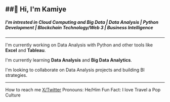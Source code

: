 ##👋 Hi, I'm Kamiye
---
##### I'm intrested in **Cloud Computing and Big Data** | **Data Analysis** | **Python Development** | **Blockchain Technology/Web 3** | **Business Intelligence**
---
I'm currently working on Data Analysis with Python and other tools like **Excel** and **Tableau**.

I'm currently learning **Data Analysis** and **Big Data Analytics**.

I'm looking to collaborate on Data Analysis projects and building BI strategies.

---
How to reach me [X/Twitter](https://x.com/king_ksjo)
Pronouns: He/Him
Fun Fact: I love Travel a Pop Culture

<!--
**kingksjo/kingksjo** is a ✨ _special_ ✨ repository because its `README.md` (this file) appears on your GitHub profile.

Here are some ideas to get you started:

- 🔭 I’m currently working on ...
- 🌱 I’m currently learning ...
- 👯 I’m looking to collaborate on ...
- 🤔 I’m looking for help with ...
- 💬 Ask me about ...
- 📫 How to reach me: ...
- 😄 Pronouns: ...
- ⚡ Fun fact: ...
-->
